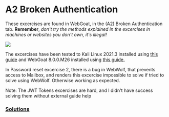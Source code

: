 # A2 Broken Authentication

These excercises are found in WebGoat, in the (A2) Broken Authentication tab. __Remember__, _don't try the methods explained in the excercises in machines or websites you don't own, it's illegal!_

![](https://i.gyazo.com/0c000cbf890899aa5f142681ca555348.png)

The excercises have been tested to Kali Linux 2021.3 installed using [this guide](https://github.com/tonikerttula/APE/blob/main/installs/Kali.md) and WebGoat 8.0.0.M26 installed using [this guide.](https://github.com/tonikerttula/APE/blob/main/installs/webgoat.md)

In Password reset excercise 2, there is a bug in WebWolf, that prevents access to Mailbox, and renders this excercise impossible to solve if tried to solve using WebWolf. Otherwise working as expected.

Note: The JWT Tokens excercises are hard, and I didn't have success solving them without external guide help

### [Solutions](https://github.com/tonikerttula/APE/blob/main/solutions/A2solutions.md)

